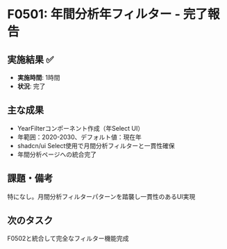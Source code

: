 # F0501: 年間分析年フィルター - 完了報告

## 実施結果 ✅
- **実施時間**: 1時間
- **状況**: 完了

## 主な成果
- YearFilterコンポーネント作成（年Select UI）
- 年範囲：2020-2030、デフォルト値：現在年
- shadcn/ui Select使用で月間分析フィルターと一貫性確保
- 年間分析ページへの統合完了

## 課題・備考
特になし。月間分析フィルターパターンを踏襲し一貫性のあるUI実現

## 次のタスク
F0502と統合して完全なフィルター機能完成